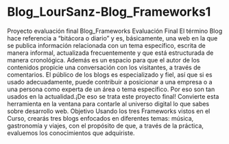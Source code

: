 # Blog_LourSanz-Blog_Frameworks1
Proyecto evaluación final Blog_Frameworks 
Evaluación Final
El término Blog hace referencia a “bitácora o diario” y es, básicamente, una web en la que se publica información relacionada con un tema específico, escrita de manera informal, actualizada frecuentemente y que está estructurada de manera cronológica. Además es un espacio para que el autor de los contenidos propicie una conversación con los visitantes, a través de comentarios.
El público de los blogs es especializado y fiel, así que si es usado adecuadamente, puede contribuir a posicionar a una empresa o a una persona como experta de un área o tema específico. Por eso son tan usados en la actualidad.¡De eso se trata este proyecto final! Convierte esta herramienta en la ventana para contarle al universo digital lo que sabes sobre desarrollo web.
Objetivo
Usando los tres Frameworks vistos en el Curso, crearás tres blogs enfocados en diferentes temas: música, gastronomía y viajes, con el propósito de que, a través de la práctica, evaluemos los conocimientos que adquiriste.
